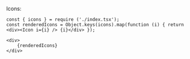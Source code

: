 Icons:

    const { icons } = require ('./index.tsx');
    const renderedIcons = Object.keys(icons).map(function (i) { return <div><Icon i={i} /> {i}</div> });

    <div>
        {renderedIcons}
    </div>
